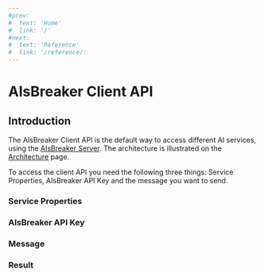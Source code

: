 ```yaml
---
#prev:
#  text: 'Home'
#  link: '/'
#next:
#  text: 'Reference'
#  link: '/reference/'
---
```


AIsBreaker Client API
=====================

Introduction
------------
The AIsBreaker Client API is the default way to access different AI services, using the [AIsBreaker Server](./aisbreaker-server). The architecture is illustrated on the [Architecture](architecture#aisbreaker-client-api-architecture) page.

To access the client API you need the following three things: Service Properties, AIsBreaker API Key and the message you want to send.

### Service Properties


### AIsBreaker API Key


### Message


### Result

